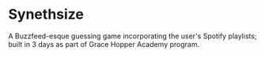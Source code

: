 # Synethsize

A Buzzfeed-esque guessing game incorporating the user's Spotify playlists; built in 3 days as part of Grace Hopper Academy program.
